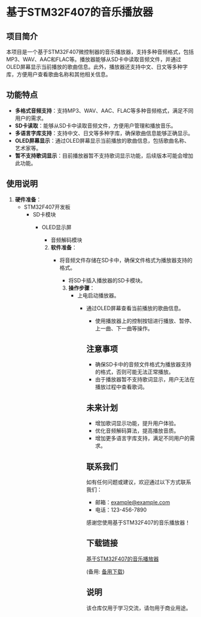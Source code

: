 # 基于STM32F407的音乐播放器

## 项目简介

本项目是一个基于STM32F407微控制器的音乐播放器，支持多种音频格式，包括MP3、WAV、AAC和FLAC等。播放器能够从SD卡中读取音频文件，并通过OLED屏幕显示当前播放的歌曲信息。此外，播放器还支持中文、日文等多种字库，方便用户查看歌曲名称和其他相关信息。

## 功能特点

- **多格式音频支持**：支持MP3、WAV、AAC、FLAC等多种音频格式，满足不同用户的需求。
- **SD卡读取**：能够从SD卡中读取音频文件，方便用户管理和播放音乐。
- **多语言字库支持**：支持中文、日文等多种字库，确保歌曲信息能够正确显示。
- **OLED屏幕显示**：通过OLED屏幕显示当前播放的歌曲信息，包括歌曲名称、艺术家等。
- **暂不支持歌词显示**：目前播放器暂不支持歌词显示功能，后续版本可能会增加此功能。

## 使用说明

1. **硬件准备**：
   - STM32F407开发板
      - SD卡模块
         - OLED显示屏
            - 音频解码模块

            2. **软件准备**：
               - 将音频文件存储在SD卡中，确保文件格式为播放器支持的格式。
                  - 将SD卡插入播放器的SD卡模块。

                  3. **操作步骤**：
                     - 上电启动播放器。
                        - 通过OLED屏幕查看当前播放的歌曲信息。
                           - 使用播放器上的控制按钮进行播放、暂停、上一曲、下一曲等操作。

                           ## 注意事项

                           - 确保SD卡中的音频文件格式为播放器支持的格式，否则可能无法正常播放。
                           - 由于播放器暂不支持歌词显示，用户无法在播放过程中查看歌词。

                           ## 未来计划

                           - 增加歌词显示功能，提升用户体验。
                           - 优化音频解码算法，提高播放音质。
                           - 增加更多语言字库支持，满足不同用户的需求。

                           ## 联系我们

                           如有任何问题或建议，欢迎通过以下方式联系我们：
                           - 邮箱：example@example.com
                           - 电话：123-456-7890

                           感谢您使用基于STM32F407的音乐播放器！

                           ## 下载链接
                           [基于STM32F407的音乐播放器](https://pan.quark.cn/s/90e4290946c9) 

                           (备用: [备用下载](https://pan.baidu.com/s/1GQBU8UfOEMrKzR_H1d--8w?pwd=1234))

                           ## 说明

                           该仓库仅用于学习交流，请勿用于商业用途。
